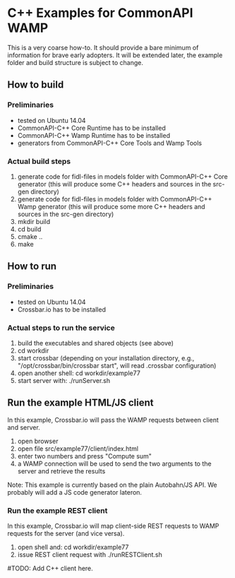 # C++ Examples for CommonAPI WAMP

This is a very coarse how-to. It should provide a bare minimum of information for brave early adopters.
It will be extended later, the example folder and build structure is subject to change.

## How to build

### Preliminaries

- tested on Ubuntu 14.04
- CommonAPI-C++ Core Runtime has to be installed
- CommonAPI-C++ Wamp Runtime has to be installed
- generators from CommonAPI-C++ Core Tools and Wamp Tools

### Actual build steps

1. generate code for fidl-files in models folder with CommonAPI-C++ Core generator (this will produce some C++ headers and sources in the src-gen directory)
2. generate code for fidl-files in models folder with CommonAPI-C++ Wamp generator (this will produce some more C++ headers and sources in the src-gen directory)
3. mkdir build
4. cd build
5. cmake ..
6. make


## How to run

### Preliminaries

- tested on Ubuntu 14.04
- Crossbar.io has to be installed

### Actual steps to run the service

1. build the executables and shared objects (see above)
2. cd workdir
3. start crossbar (depending on your installation directory, e.g., "/opt/crossbar/bin/crossbar start", will read .crossbar configuration)
3. open another shell: cd workdir/example77
4. start server with: ./runServer.sh

## Run the example HTML/JS client

In this example, Crossbar.io will pass the WAMP requests between client and server.

1. open browser
2. open file src/example77/client/index.html
3. enter two numbers and press "Compute sum"
4. a WAMP connection will be used to send the two arguments to the server and retrieve the results

Note: This example is currently based on the plain Autobahn/JS API. 
We probably will add a JS code generator lateron.

### Run the example REST client

In this example, Crossbar.io will map client-side REST requests to WAMP requests for the server
(and vice versa).

1. open shell and: cd workdir/example77
2. issue REST client request with ./runRESTClient.sh


#TODO: Add C++ client here.

 
